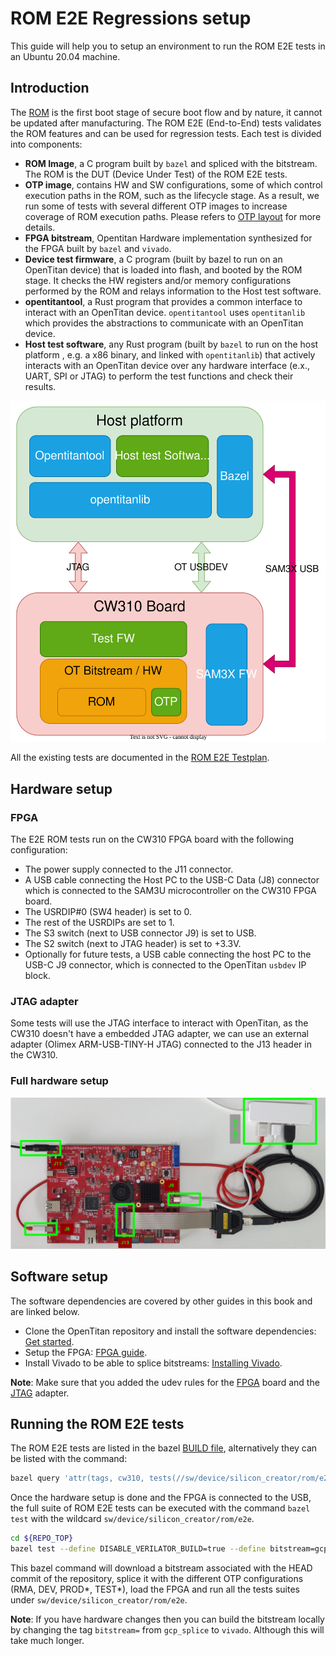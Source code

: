 # ROM E2E Regressions setup
This guide will help you to setup an environment to run the ROM E2E tests in an Ubuntu 20.04 machine.

## Introduction
The [ROM](https://OpenTitan.org/book/doc/security/specs/secure_boot/index.html?highlight=ROM#rom-rom) is the first boot stage of secure boot flow and by nature, it cannot be updated after manufacturing.
The ROM E2E (End-to-End) tests validates the ROM features and can be used for regression tests.
Each test is divided into components:
 - **ROM Image**, a C program built by `bazel` and spliced with the bitstream. The ROM is the DUT (Device Under Test) of the ROM E2E tests.
 - **OTP image**, contains HW and SW configurations, some of which control execution paths in the ROM, such as the lifecycle stage. As a result, we run some of tests with several different OTP images to increase coverage of ROM execution paths. Please refers to [OTP layout](https://opentitan.org/book/hw/ip/otp_ctrl/index.html?highlight=CREATOR_SW_CFG_AST_INIT_EN#direct-access-memory-map) for more details.
 - **FPGA bitstream**, Opentitan Hardware implementation synthesized for the FPGA built by `bazel` and `vivado`.
 - **Device test firmware**, a C program (built by bazel to run on an OpenTitan device) that is loaded into flash, and booted by the ROM stage. It checks the HW registers and/or memory configurations performed by the ROM and relays information to the Host test software.
 - **opentitantool**, a Rust program that provides a common interface to interact with an OpenTitan device. `opentitantool` uses `opentitanlib` which provides the abstractions to communicate with an OpenTitan device.
 - **Host test software**, any Rust program (built by `bazel` to run on the host platform , e.g. a x86 binary, and linked with `opentitanlib`) that actively interacts with an OpenTitan device over any hardware interface (e.x., UART, SPI or JTAG) to perform the test functions and check their results.

![Architecture](ROM_E2E_Tests.svg)

All the existing tests are documented in the [ROM E2E Testplan](https://github.com/lowRISC/OpenTitan/blob/master/sw/device/silicon_creator/rom/data/rom_e2e_testplan.hjson).
## Hardware setup
### FPGA
The E2E ROM tests run on the CW310 FPGA board with the following configuration:
 - The power supply connected to the J11 connector.
 - A USB cable connecting the Host PC to the USB-C Data (J8) connector which is connected to the SAM3U microcontroller on the CW310 FPGA board.
 - The USRDIP#0 (SW4 header) is set to 0.
 - The rest of the USRDIPs are set to 1.
 - The S3 switch (next to USB connector J9) is set to USB.
 - The S2 switch (next to JTAG header) is set to +3.3V.
 - Optionally for future tests, a USB cable connecting the host PC to the USB-C J9 connector, which is connected to the OpenTitan `usbdev` IP block.

### JTAG adapter
Some tests will use the JTAG interface to interact with OpenTitan, as the CW310 doesn't have a embedded JTAG adapter, we can use an external adapter (Olimex ARM-USB-TINY-H JTAG) connected to the J13 header in the CW310.

### Full hardware setup
![Full hardware setup](CW310_setup.png)

## Software setup
The software dependencies are covered by other guides in this book and are linked below.
- Clone the OpenTitan repository and install the software dependencies: [Get started](README.md).
- Setup the FPGA: [FPGA guide](./setup_fpga.md).
- Install Vivado to be able to splice bitstreams: [Installing Vivado](install_vivado/README.md).

**Note**: Make sure that you added the udev rules for the [FPGA](install_vivado/README.md#device-permissions-udev-rules) board and the [JTAG](setup_fpga.md#device-permissions-udev-rules) adapter.

## Running the ROM E2E tests
The ROM E2E tests are listed in the bazel [BUILD file](https://github.com/lowRISC/OpenTitan/blob/master/sw/device/silicon_creator/rom/e2e/BUILD), alternatively they can be listed with the command:
```sh
bazel query 'attr(tags, cw310, tests(//sw/device/silicon_creator/rom/e2e/...))
```
Once the hardware setup is done and the FPGA is connected to the USB, the full suite of ROM E2E tests can be executed with the command `bazel test` with the wildcard `sw/device/silicon_creator/rom/e2e`.
```sh
cd ${REPO_TOP}
bazel test --define DISABLE_VERILATOR_BUILD=true --define bitstream=gcp_splice --test_tag_filters=-verilator,-dv,-broken --build_tests_only //sw/device/silicon_creator/rom/e2e/...
```
This bazel command will download a bitstream associated with the HEAD commit of the repository, splice it with the different OTP configurations (RMA, DEV, PROD*, TEST*), load the FPGA and run all the tests suites under `sw/device/silicon_creator/rom/e2e`.

**Note**: If you have hardware changes then you can build the bitstream locally by changing the tag `bitstream=` from `gcp_splice` to `vivado`. Although this will take much longer.
